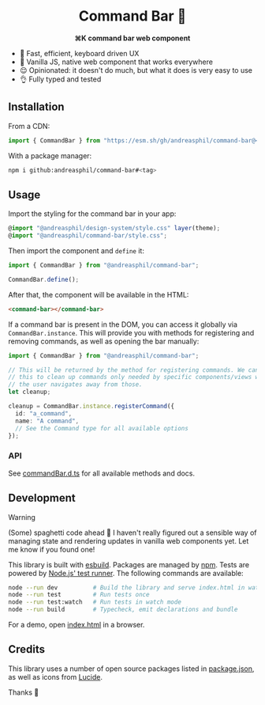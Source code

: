 <h1 align="center">
  Command Bar 🐝
</h1>

<p align="center">
  <strong>⌘K command bar web component</strong>
</p>

- 🚀 Fast, efficient, keyboard driven UX
- 🍦 Vanilla JS, native web component that works everywhere
- 😌 Opinionated: it doesn't do much, but what it does is very easy to use
- 👌 Fully typed and tested

## Installation

From a CDN:

```ts
import { CommandBar } from "https://esm.sh/gh/andreasphil/command-bar@<tag>";
```

With a package manager:

```sh
npm i github:andreasphil/command-bar#<tag>
```

## Usage

Import the styling for the command bar in your app:

```ts
@import "@andreasphil/design-system/style.css" layer(theme);
@import "@andreasphil/command-bar/style.css";
```

Then import the component and `define` it:

```ts
import { CommandBar } from "@andreasphil/command-bar";

CommandBar.define();
```

After that, the component will be available in the HTML:

```html
<command-bar></command-bar>
```

If a command bar is present in the DOM, you can access it globally via `CommandBar.instance`. This will provide you with methods for registering and removing commands, as well as opening the bar manually:

```ts
import { CommandBar } from "@andreasphil/command-bar";

// This will be returned by the method for registering commands. We can use
// this to clean up commands only needed by specific components/views when
// the user navigates away from those.
let cleanup;

cleanup = CommandBar.instance.registerCommand({
  id: "a_command",
  name: "A command",
  // See the Command type for all available options
});
```

### API

See [commandBar.d.ts](./dist/commandBar.d.ts) for all available methods and docs.

## Development

> [!WARNING]
>
> (Some) spaghetti code ahead 🍝 I haven't really figured out a sensible way of managing state and rendering updates in vanilla web components yet. Let me know if you found one!

This library is built with [esbuild](https://esbuild.github.io). Packages are managed by [npm](https://npmjs.org). Tests are powered by [Node.js' test runner](https://nodejs.org/en/learn/test-runner/introduction). The following commands are available:

```sh
node --run dev          # Build the library and serve index.html in watch mode
node --run test         # Run tests once
node --run test:watch   # Run tests in watch mode
node --run build        # Typecheck, emit declarations and bundle
```

For a demo, open [index.html](./index.html) in a browser.

## Credits

This library uses a number of open source packages listed in [package.json](./package.json), as well as icons from [Lucide](https://lucide.dev).

Thanks 🙏
